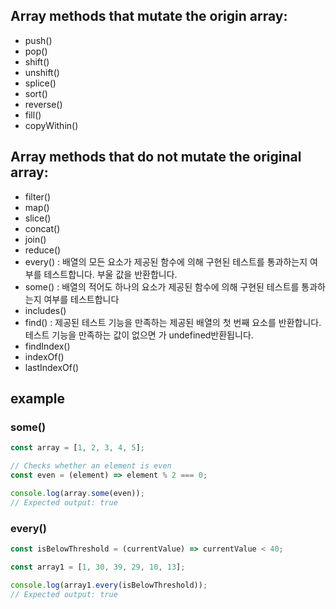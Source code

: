 ## Array methods that mutate the origin array:
- push()
- pop()
- shift()
- unshift()
- splice()
- sort()
- reverse()
- fill()
- copyWithin()

## Array methods that do not mutate the original array:
- filter()
- map()
- slice()
- concat()
- join()
- reduce()
- every() : 배열의 모든 요소가 제공된 함수에 의해 구현된 테스트를 통과하는지 여부를 테스트합니다. 부울 값을 반환합니다.
- some() : 배열의 적어도 하나의 요소가 제공된 함수에 의해 구현된 테스트를 통과하는지 여부를 테스트합니다
- includes()
- find() : 제공된 테스트 기능을 만족하는 제공된 배열의 첫 번째 요소를 반환합니다. 테스트 기능을 만족하는 값이 없으면 가 undefined반환됩니다.
- findIndex()
- indexOf()
- lastIndexOf()


## example
### some()
```js
const array = [1, 2, 3, 4, 5];

// Checks whether an element is even
const even = (element) => element % 2 === 0;

console.log(array.some(even));
// Expected output: true
```

### every()
```js
const isBelowThreshold = (currentValue) => currentValue < 40;

const array1 = [1, 30, 39, 29, 10, 13];

console.log(array1.every(isBelowThreshold));
// Expected output: true
```
